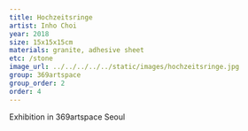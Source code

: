 ```yaml
---
title: Hochzeitsringe
artist: Inho Choi
year: 2018
size: 15x15x15cm
materials: granite, adhesive sheet
etc: /stone
image_url: ../../../../../static/images/hochzeitsringe.jpg
group: 369artspace
group_order: 2
order: 4
---
```


Exhibition in 369artspace Seoul